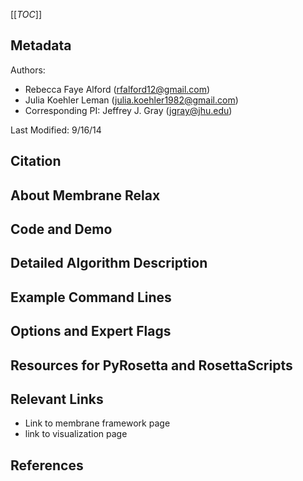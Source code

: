 [[_TOC_]]

## Metadata

Authors: 
 - Rebecca Faye Alford ([rfalford12@gmail.com](rfalford12@gmail.com))
 - Julia Koehler Leman ([julia.koehler1982@gmail.com](julia.koehler1982@gmail.com))
 - Corresponding PI: Jeffrey J. Gray ([jgray@jhu.edu](jgray@jhu.edu))

Last Modified: 9/16/14

## Citation

## About Membrane Relax 

## Code and Demo

## Detailed Algorithm Description

## Example Command Lines

## Options and Expert Flags

## Resources for PyRosetta and RosettaScripts

## Relevant Links

 - Link to membrane framework page
 - link to visualization page

## References

